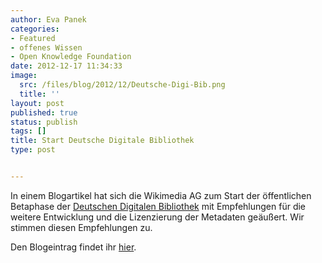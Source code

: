 ```yaml
---
author: Eva Panek
categories:
- Featured
- offenes Wissen
- Open Knowledge Foundation
date: 2012-12-17 11:34:33
image:
  src: /files/blog/2012/12/Deutsche-Digi-Bib.png
  title: ''
layout: post
published: true
status: publish
tags: []
title: Start Deutsche Digitale Bibliothek
type: post


---
```


  
In einem Blogartikel hat sich die Wikimedia AG zum Start der öffentlichen Betaphase der [Deutschen Digitalen Bibliothek](http://www.deutsche-digitale-bibliothek.de/) mit Empfehlungen für die weitere Entwicklung und die Lizenzierung der Metadaten geäußert. Wir stimmen diesen Empfehlungen zu.

Den Blogeintrag findet ihr [hier](http://blog.wikimedia.de/2012/11/28/deutsche-digitale-bibliothek-beta-ddb/).